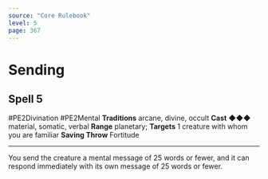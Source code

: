 ```yaml
---
source: "Core Rulebook"
level: 5
page: 367
---
```


# Sending
## Spell 5
#PE2Divination #PE2Mental 
**Traditions** arcane, divine, occult
**Cast** ◆◆◆ material, somatic, verbal
**Range** planetary; **Targets** 1 creature with whom you are familiar
**Saving Throw** Fortitude

-----
You send the creature a mental message of 25 words or fewer, and it can respond immediately with its own message of 25 words or fewer.